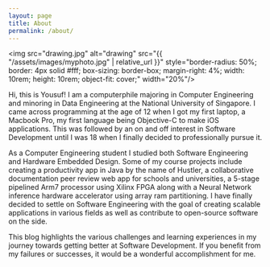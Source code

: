 ```yaml
---
layout: page
title: About
permalink: /about/
---
```


<img src="drawing.jpg" alt="drawing" src="{{ "/assets/images/myphoto.jpg" | relative_url }}" style="border-radius: 50%; border: 4px solid #fff; box-sizing: border-box; margin-right: 4%; width: 10rem; height: 10rem; object-fit: cover;" width="20%"/>

Hi, this is Yousuf! I am a computerphile majoring in Computer Engineering and
minoring in Data Engineering at the National University of Singapore. I came across
programming at the age of 12 when I got my first laptop, a Macbook Pro,
my first language being Objective-C to make iOS applications. This was followed
by an on and off interest in Software Development until I was 18 when I finally
decided to professionally pursue it. 

As a Computer Engineering student I studied both Software Engineering and
Hardware Embedded Design. Some of my course projects include creating a
productivity app in Java by the name of Hustler, a collaborative documentation 
peer review web app for schools and universities, a 5-stage pipelined Arm7
processor using Xilinx FPGA along with a Neural Network inference hardware
accelerator using array ram partitioning. I have finally decided to settle on
Software Engineering with the goal of creating scalable applications in various
fields as well as contribute to open-source software on the side.

This blog highlights the various challenges and learning experiences in my 
journey towards getting better at Software Development. If you benefit from
my failures or successes, it would be a wonderful accomplishment for me.
